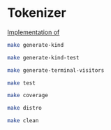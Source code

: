 # Tokenizer

[Implementation of](https://github.com/x96-sys/tokenizer)

```bash
make generate-kind
```

```bash
make generate-kind-test
```

```bash
make generate-terminal-visitors
```

```bash
make test
```

```bash
make coverage
```

```bash
make distro
```

```bash
make clean
```
